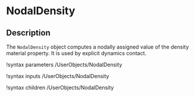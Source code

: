 # NodalDensity

## Description

The `NodalDensity` object computes a nodally assigned value of the
density material property. It is used by explicit dynamics contact.


!syntax parameters /UserObjects/NodalDensity

!syntax inputs /UserObjects/NodalDensity

!syntax children /UserObjects/NodalDensity
